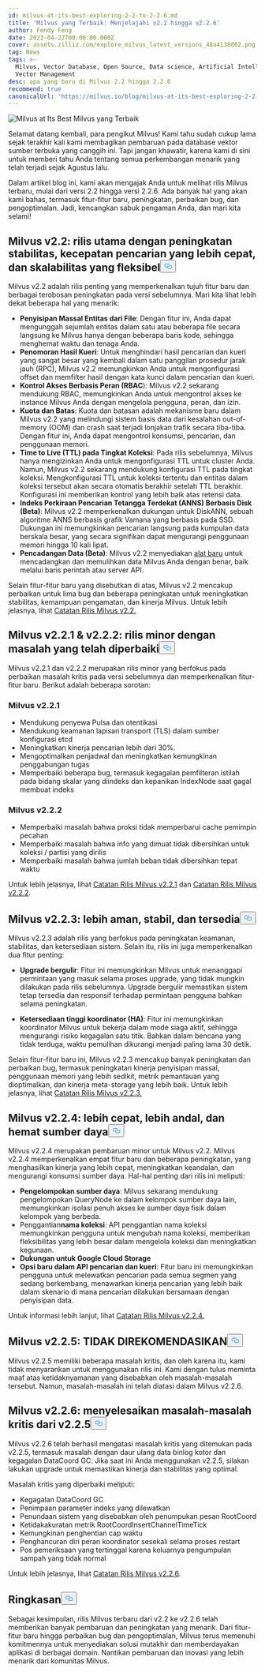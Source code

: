 ```yaml
---
id: milvus-at-its-best-exploring-2-2-to-2-2-6.md
title: 'Milvus yang Terbaik: Menjelajahi v2.2 hingga v2.2.6'
author: Fendy Feng
date: 2023-04-22T00:00:00.000Z
cover: assets.zilliz.com/explore_milvus_latest_versions_48a4138d02.png
tag: News
tags: >-
  Milvus, Vector Database, Open Source, Data science, Artificial Intelligence,
  Vector Management
desc: apa yang baru di Milvus 2.2 hingga 2.2.6
recommend: true
canonicalUrl: 'https://milvus.io/blog/milvus-at-its-best-exploring-2-2-to-2-2-6.md'
---
```

<p>
  
   <span class="img-wrapper"> <img translate="no" src="https://assets.zilliz.com/exploring_milvus_latest_versions_4fa890533e.png" alt="Milvus at Its Best" class="doc-image" id="milvus-at-its-best" />
   </span> <span class="img-wrapper"> <span>Milvus yang Terbaik</span> </span></p>
<p>Selamat datang kembali, para pengikut Milvus! Kami tahu sudah cukup lama sejak terakhir kali kami membagikan pembaruan pada database vektor sumber terbuka yang canggih ini. Tapi jangan khawatir, karena kami di sini untuk memberi tahu Anda tentang semua perkembangan menarik yang telah terjadi sejak Agustus lalu.</p>
<p>Dalam artikel blog ini, kami akan mengajak Anda untuk melihat rilis Milvus terbaru, mulai dari versi 2.2 hingga versi 2.2.6. Ada banyak hal yang akan kami bahas, termasuk fitur-fitur baru, peningkatan, perbaikan bug, dan pengoptimalan. Jadi, kencangkan sabuk pengaman Anda, dan mari kita selami!</p>
<h2 id="Milvus-v22-a-major-release-with-enhanced-stability-faster-search-speed-and-flexible-scalability" class="common-anchor-header">Milvus v2.2: rilis utama dengan peningkatan stabilitas, kecepatan pencarian yang lebih cepat, dan skalabilitas yang fleksibel<button data-href="#Milvus-v22-a-major-release-with-enhanced-stability-faster-search-speed-and-flexible-scalability" class="anchor-icon" translate="no">
      <svg translate="no"
        aria-hidden="true"
        focusable="false"
        height="20"
        version="1.1"
        viewBox="0 0 16 16"
        width="16"
      >
        <path
          fill="#0092E4"
          fill-rule="evenodd"
          d="M4 9h1v1H4c-1.5 0-3-1.69-3-3.5S2.55 3 4 3h4c1.45 0 3 1.69 3 3.5 0 1.41-.91 2.72-2 3.25V8.59c.58-.45 1-1.27 1-2.09C10 5.22 8.98 4 8 4H4c-.98 0-2 1.22-2 2.5S3 9 4 9zm9-3h-1v1h1c1 0 2 1.22 2 2.5S13.98 12 13 12H9c-.98 0-2-1.22-2-2.5 0-.83.42-1.64 1-2.09V6.25c-1.09.53-2 1.84-2 3.25C6 11.31 7.55 13 9 13h4c1.45 0 3-1.69 3-3.5S14.5 6 13 6z"
        ></path>
      </svg>
    </button></h2><p>Milvus v2.2 adalah rilis penting yang memperkenalkan tujuh fitur baru dan berbagai terobosan peningkatan pada versi sebelumnya. Mari kita lihat lebih dekat beberapa hal yang menarik:</p>
<ul>
<li><strong>Penyisipan Massal Entitas dari File</strong>: Dengan fitur ini, Anda dapat mengunggah sejumlah entitas dalam satu atau beberapa file secara langsung ke Milvus hanya dengan beberapa baris kode, sehingga menghemat waktu dan tenaga Anda.</li>
<li><strong>Penomoran Hasil Kueri</strong>: Untuk menghindari hasil pencarian dan kueri yang sangat besar yang kembali dalam satu panggilan prosedur jarak jauh (RPC), Milvus v2.2 memungkinkan Anda untuk mengonfigurasi offset dan memfilter hasil dengan kata kunci dalam pencarian dan kueri.</li>
<li><strong>Kontrol Akses Berbasis Peran (RBAC</strong>): Milvus v2.2 sekarang mendukung RBAC, memungkinkan Anda untuk mengontrol akses ke instance Milvus Anda dengan mengelola pengguna, peran, dan izin.</li>
<li><strong>Kuota dan Batas</strong>: Kuota dan batasan adalah mekanisme baru dalam Milvus v2.2 yang melindungi sistem basis data dari kesalahan out-of-memory (OOM) dan crash saat terjadi lonjakan trafik secara tiba-tiba. Dengan fitur ini, Anda dapat mengontrol konsumsi, pencarian, dan penggunaan memori.</li>
<li><strong>Time to Live (TTL) pada Tingkat Koleksi</strong>: Pada rilis sebelumnya, Milvus hanya mengizinkan Anda untuk mengonfigurasi TTL untuk cluster Anda. Namun, Milvus v2.2 sekarang mendukung konfigurasi TTL pada tingkat koleksi. Mengkonfigurasi TTL untuk koleksi tertentu dan entitas dalam koleksi tersebut akan secara otomatis berakhir setelah TTL berakhir. Konfigurasi ini memberikan kontrol yang lebih baik atas retensi data.</li>
<li><strong>Indeks Perkiraan Pencarian Tetangga Terdekat (ANNS) Berbasis Disk (Beta)</strong>: Milvus v2.2 memperkenalkan dukungan untuk DiskANN, sebuah algoritme ANNS berbasis grafik Vamana yang berbasis pada SSD. Dukungan ini memungkinkan pencarian langsung pada kumpulan data berskala besar, yang secara signifikan dapat mengurangi penggunaan memori hingga 10 kali lipat.</li>
<li><strong>Pencadangan Data (Beta)</strong>: Milvus v2.2 menyediakan <a href="https://github.com/zilliztech/milvus-backup">alat baru</a> untuk mencadangkan dan memulihkan data Milvus Anda dengan benar, baik melalui baris perintah atau server API.</li>
</ul>
<p>Selain fitur-fitur baru yang disebutkan di atas, Milvus v2.2 mencakup perbaikan untuk lima bug dan beberapa peningkatan untuk meningkatkan stabilitas, kemampuan pengamatan, dan kinerja Milvus. Untuk lebih jelasnya, lihat <a href="https://milvus.io/docs/release_notes.md#v220">Catatan Rilis Milvus v2.2.</a></p>
<h2 id="Milvus-v221--v222-minor-releases-with-issues-fixed" class="common-anchor-header">Milvus v2.2.1 &amp; v2.2.2: rilis minor dengan masalah yang telah diperbaiki<button data-href="#Milvus-v221--v222-minor-releases-with-issues-fixed" class="anchor-icon" translate="no">
      <svg translate="no"
        aria-hidden="true"
        focusable="false"
        height="20"
        version="1.1"
        viewBox="0 0 16 16"
        width="16"
      >
        <path
          fill="#0092E4"
          fill-rule="evenodd"
          d="M4 9h1v1H4c-1.5 0-3-1.69-3-3.5S2.55 3 4 3h4c1.45 0 3 1.69 3 3.5 0 1.41-.91 2.72-2 3.25V8.59c.58-.45 1-1.27 1-2.09C10 5.22 8.98 4 8 4H4c-.98 0-2 1.22-2 2.5S3 9 4 9zm9-3h-1v1h1c1 0 2 1.22 2 2.5S13.98 12 13 12H9c-.98 0-2-1.22-2-2.5 0-.83.42-1.64 1-2.09V6.25c-1.09.53-2 1.84-2 3.25C6 11.31 7.55 13 9 13h4c1.45 0 3-1.69 3-3.5S14.5 6 13 6z"
        ></path>
      </svg>
    </button></h2><p>Milvus v2.2.1 dan v2.2.2 merupakan rilis minor yang berfokus pada perbaikan masalah kritis pada versi sebelumnya dan memperkenalkan fitur-fitur baru. Berikut adalah beberapa sorotan:</p>
<h3 id="Milvus-v221" class="common-anchor-header">Milvus v2.2.1</h3><ul>
<li>Mendukung penyewa Pulsa dan otentikasi</li>
<li>Mendukung keamanan lapisan transport (TLS) dalam sumber konfigurasi etcd</li>
<li>Meningkatkan kinerja pencarian lebih dari 30%.</li>
<li>Mengoptimalkan penjadwal dan meningkatkan kemungkinan penggabungan tugas</li>
<li>Memperbaiki beberapa bug, termasuk kegagalan pemfilteran istilah pada bidang skalar yang diindeks dan kepanikan IndexNode saat gagal membuat indeks</li>
</ul>
<h3 id="Milvus-v222" class="common-anchor-header">Milvus v2.2.2</h3><ul>
<li>Memperbaiki masalah bahwa proksi tidak memperbarui cache pemimpin pecahan</li>
<li>Memperbaiki masalah bahwa info yang dimuat tidak dibersihkan untuk koleksi / partisi yang dirilis</li>
<li>Memperbaiki masalah bahwa jumlah beban tidak dibersihkan tepat waktu</li>
</ul>
<p>Untuk lebih jelasnya, lihat <a href="https://milvus.io/docs/release_notes.md#v221">Catatan Rilis Milvus v2.2.1</a> dan <a href="https://milvus.io/docs/release_notes.md#v222">Catatan Rilis Milvus v2.2.2</a>.</p>
<h2 id="Milvus-v223-more-secure-stable-and-available" class="common-anchor-header">Milvus v2.2.3: lebih aman, stabil, dan tersedia<button data-href="#Milvus-v223-more-secure-stable-and-available" class="anchor-icon" translate="no">
      <svg translate="no"
        aria-hidden="true"
        focusable="false"
        height="20"
        version="1.1"
        viewBox="0 0 16 16"
        width="16"
      >
        <path
          fill="#0092E4"
          fill-rule="evenodd"
          d="M4 9h1v1H4c-1.5 0-3-1.69-3-3.5S2.55 3 4 3h4c1.45 0 3 1.69 3 3.5 0 1.41-.91 2.72-2 3.25V8.59c.58-.45 1-1.27 1-2.09C10 5.22 8.98 4 8 4H4c-.98 0-2 1.22-2 2.5S3 9 4 9zm9-3h-1v1h1c1 0 2 1.22 2 2.5S13.98 12 13 12H9c-.98 0-2-1.22-2-2.5 0-.83.42-1.64 1-2.09V6.25c-1.09.53-2 1.84-2 3.25C6 11.31 7.55 13 9 13h4c1.45 0 3-1.69 3-3.5S14.5 6 13 6z"
        ></path>
      </svg>
    </button></h2><p>Milvus v2.2.3 adalah rilis yang berfokus pada peningkatan keamanan, stabilitas, dan ketersediaan sistem. Selain itu, rilis ini juga memperkenalkan dua fitur penting:</p>
<ul>
<li><p><strong>Upgrade bergulir</strong>: Fitur ini memungkinkan Milvus untuk menanggapi permintaan yang masuk selama proses upgrade, yang tidak mungkin dilakukan pada rilis sebelumnya. Upgrade bergulir memastikan sistem tetap tersedia dan responsif terhadap permintaan pengguna bahkan selama peningkatan.</p></li>
<li><p><strong>Ketersediaan tinggi koordinator (HA)</strong>: Fitur ini memungkinkan koordinator Milvus untuk bekerja dalam mode siaga aktif, sehingga mengurangi risiko kegagalan satu titik. Bahkan dalam bencana yang tidak terduga, waktu pemulihan dikurangi menjadi paling lama 30 detik.</p></li>
</ul>
<p>Selain fitur-fitur baru ini, Milvus v2.2.3 mencakup banyak peningkatan dan perbaikan bug, termasuk peningkatan kinerja penyisipan massal, penggunaan memori yang lebih sedikit, metrik pemantauan yang dioptimalkan, dan kinerja meta-storage yang lebih baik. Untuk lebih jelasnya, lihat <a href="https://milvus.io/docs/release_notes.md#v223">Catatan Rilis Milvus v2.2.3.</a></p>
<h2 id="Milvus-v224-faster-more-reliable-and-resource-saving" class="common-anchor-header">Milvus v2.2.4: lebih cepat, lebih andal, dan hemat sumber daya<button data-href="#Milvus-v224-faster-more-reliable-and-resource-saving" class="anchor-icon" translate="no">
      <svg translate="no"
        aria-hidden="true"
        focusable="false"
        height="20"
        version="1.1"
        viewBox="0 0 16 16"
        width="16"
      >
        <path
          fill="#0092E4"
          fill-rule="evenodd"
          d="M4 9h1v1H4c-1.5 0-3-1.69-3-3.5S2.55 3 4 3h4c1.45 0 3 1.69 3 3.5 0 1.41-.91 2.72-2 3.25V8.59c.58-.45 1-1.27 1-2.09C10 5.22 8.98 4 8 4H4c-.98 0-2 1.22-2 2.5S3 9 4 9zm9-3h-1v1h1c1 0 2 1.22 2 2.5S13.98 12 13 12H9c-.98 0-2-1.22-2-2.5 0-.83.42-1.64 1-2.09V6.25c-1.09.53-2 1.84-2 3.25C6 11.31 7.55 13 9 13h4c1.45 0 3-1.69 3-3.5S14.5 6 13 6z"
        ></path>
      </svg>
    </button></h2><p>Milvus v2.2.4 merupakan pembaruan minor untuk Milvus v2.2. Milvus v2.2.4 memperkenalkan empat fitur baru dan beberapa peningkatan, yang menghasilkan kinerja yang lebih cepat, meningkatkan keandalan, dan mengurangi konsumsi sumber daya. Hal-hal penting dari rilis ini meliputi:</p>
<ul>
<li><strong>Pengelompokan sumber daya</strong>: Milvus sekarang mendukung pengelompokan QueryNode ke dalam kelompok sumber daya lain, memungkinkan isolasi penuh akses ke sumber daya fisik dalam kelompok yang berbeda.</li>
<li>Penggantian<strong>nama koleksi</strong>: API penggantian nama koleksi memungkinkan pengguna untuk mengubah nama koleksi, memberikan fleksibilitas yang lebih besar dalam mengelola koleksi dan meningkatkan kegunaan.</li>
<li><strong>Dukungan untuk Google Cloud Storage</strong></li>
<li><strong>Opsi baru dalam API pencarian dan kueri</strong>: Fitur baru ini memungkinkan pengguna untuk melewatkan pencarian pada semua segmen yang sedang berkembang, menawarkan kinerja pencarian yang lebih baik dalam skenario di mana pencarian dilakukan bersamaan dengan penyisipan data.</li>
</ul>
<p>Untuk informasi lebih lanjut, lihat <a href="https://milvus.io/docs/release_notes.md#v224">Catatan Rilis Milvus v2.2.4.</a></p>
<h2 id="Milvus-v225-NOT-RECOMMENDED" class="common-anchor-header">Milvus v2.2.5: TIDAK DIREKOMENDASIKAN<button data-href="#Milvus-v225-NOT-RECOMMENDED" class="anchor-icon" translate="no">
      <svg translate="no"
        aria-hidden="true"
        focusable="false"
        height="20"
        version="1.1"
        viewBox="0 0 16 16"
        width="16"
      >
        <path
          fill="#0092E4"
          fill-rule="evenodd"
          d="M4 9h1v1H4c-1.5 0-3-1.69-3-3.5S2.55 3 4 3h4c1.45 0 3 1.69 3 3.5 0 1.41-.91 2.72-2 3.25V8.59c.58-.45 1-1.27 1-2.09C10 5.22 8.98 4 8 4H4c-.98 0-2 1.22-2 2.5S3 9 4 9zm9-3h-1v1h1c1 0 2 1.22 2 2.5S13.98 12 13 12H9c-.98 0-2-1.22-2-2.5 0-.83.42-1.64 1-2.09V6.25c-1.09.53-2 1.84-2 3.25C6 11.31 7.55 13 9 13h4c1.45 0 3-1.69 3-3.5S14.5 6 13 6z"
        ></path>
      </svg>
    </button></h2><p>Milvus v2.2.5 memiliki beberapa masalah kritis, dan oleh karena itu, kami tidak menyarankan untuk menggunakan rilis ini.  Kami dengan tulus meminta maaf atas ketidaknyamanan yang disebabkan oleh masalah-masalah tersebut. Namun, masalah-masalah ini telah diatasi dalam Milvus v2.2.6.</p>
<h2 id="Milvus-v226-resolves-critical-issues-from-v225" class="common-anchor-header">Milvus v2.2.6: menyelesaikan masalah-masalah kritis dari v2.2.5<button data-href="#Milvus-v226-resolves-critical-issues-from-v225" class="anchor-icon" translate="no">
      <svg translate="no"
        aria-hidden="true"
        focusable="false"
        height="20"
        version="1.1"
        viewBox="0 0 16 16"
        width="16"
      >
        <path
          fill="#0092E4"
          fill-rule="evenodd"
          d="M4 9h1v1H4c-1.5 0-3-1.69-3-3.5S2.55 3 4 3h4c1.45 0 3 1.69 3 3.5 0 1.41-.91 2.72-2 3.25V8.59c.58-.45 1-1.27 1-2.09C10 5.22 8.98 4 8 4H4c-.98 0-2 1.22-2 2.5S3 9 4 9zm9-3h-1v1h1c1 0 2 1.22 2 2.5S13.98 12 13 12H9c-.98 0-2-1.22-2-2.5 0-.83.42-1.64 1-2.09V6.25c-1.09.53-2 1.84-2 3.25C6 11.31 7.55 13 9 13h4c1.45 0 3-1.69 3-3.5S14.5 6 13 6z"
        ></path>
      </svg>
    </button></h2><p>Milvus v2.2.6 telah berhasil mengatasi masalah kritis yang ditemukan pada v2.2.5, termasuk masalah dengan daur ulang data binlog kotor dan kegagalan DataCoord GC. Jika saat ini Anda menggunakan v2.2.5, silakan lakukan upgrade untuk memastikan kinerja dan stabilitas yang optimal.</p>
<p>Masalah kritis yang diperbaiki meliputi:</p>
<ul>
<li>Kegagalan DataCoord GC</li>
<li>Penimpaan parameter indeks yang dilewatkan</li>
<li>Penundaan sistem yang disebabkan oleh penumpukan pesan RootCoord</li>
<li>Ketidakakuratan metrik RootCoordInsertChannelTimeTick</li>
<li>Kemungkinan penghentian cap waktu</li>
<li>Penghancuran diri peran koordinator sesekali selama proses restart</li>
<li>Pos pemeriksaan yang tertinggal karena keluarnya pengumpulan sampah yang tidak normal</li>
</ul>
<p>Untuk lebih jelasnya, lihat <a href="https://milvus.io/docs/release_notes.md#v226">Catatan Rilis Milvus v2.2.6</a>.</p>
<h2 id="Summary" class="common-anchor-header">Ringkasan<button data-href="#Summary" class="anchor-icon" translate="no">
      <svg translate="no"
        aria-hidden="true"
        focusable="false"
        height="20"
        version="1.1"
        viewBox="0 0 16 16"
        width="16"
      >
        <path
          fill="#0092E4"
          fill-rule="evenodd"
          d="M4 9h1v1H4c-1.5 0-3-1.69-3-3.5S2.55 3 4 3h4c1.45 0 3 1.69 3 3.5 0 1.41-.91 2.72-2 3.25V8.59c.58-.45 1-1.27 1-2.09C10 5.22 8.98 4 8 4H4c-.98 0-2 1.22-2 2.5S3 9 4 9zm9-3h-1v1h1c1 0 2 1.22 2 2.5S13.98 12 13 12H9c-.98 0-2-1.22-2-2.5 0-.83.42-1.64 1-2.09V6.25c-1.09.53-2 1.84-2 3.25C6 11.31 7.55 13 9 13h4c1.45 0 3-1.69 3-3.5S14.5 6 13 6z"
        ></path>
      </svg>
    </button></h2><p>Sebagai kesimpulan, rilis Milvus terbaru dari v2.2 ke v2.2.6 telah memberikan banyak pembaruan dan peningkatan yang menarik. Dari fitur-fitur baru hingga perbaikan bug dan pengoptimalan, Milvus terus memenuhi komitmennya untuk menyediakan solusi mutakhir dan memberdayakan aplikasi di berbagai domain. Nantikan pembaruan dan inovasi yang lebih menarik dari komunitas Milvus.</p>
